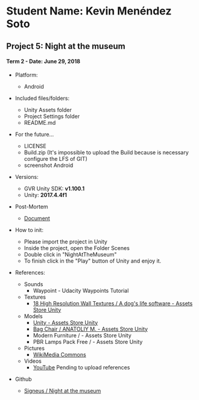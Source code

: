 # Student Name: Kevin Menéndez Soto
## Project 5: Night at the museum
#### Term 2 - Date: June 29, 2018

- Platform:
	- Android

- Included files/folders:
	- Unity Assets folder
	- Project Settings folder
	- README.md
- For the future...
	- LICENSE
	- Build.zip (It's impossible to upload the Build because is necessary configure the LFS of GIT)
	- screenshot Android

- Versions:
	- GVR Unity SDK: **v1.100.1**
	- Unity: **2017.4.4f1**

- Post-Mortem
	- [Document](https://medium.com/@mamesoke/night-at-the-museum-udacity-vr-developer-nanodegree-project-5-7c0205c067ad)
	
- How to init:
	- Please import the project in Unity
	- Inside the project, open the Folder Scenes
	- Double click in "NightAtTheMuseum"
	- To finish click in the "Play" button of Unity and enjoy it.
	
- References:
	- Sounds
		- Waypoint - Udacity Waypoints Tutorial
	- Textures
		- [18 High Resolution Wall Textures / A dog's life software - Assets Store Unity](https://assetstore.unity.com/packages/2d/textures-materials/brick/18-high-resolution-wall-textures-12567)
	- Models
		- [Unity - Assets Store Unity](https://assetstore.unity.com/)
		- [Bag Chair / ANATOLIY M. - Assets Store Unity](https://assetstore.unity.com/packages/3d/props/furniture/bag-chair-27956)
		- Modern Furniture / - Assets Store Unity
		- PBR Lamps Pack Free / - Assets Store Unity
	- Pictures
		- [WikiMedia Commons](https://commons.wikimedia.org/)
	- Videos
		- [YouTube](https://www.youtube.com/) Pending to upload references

- Github
	- [Signeus / Night at the museum](https://github.com/signeus/vrnd-night-at-the-museum-by-kevin-menendez-soto)